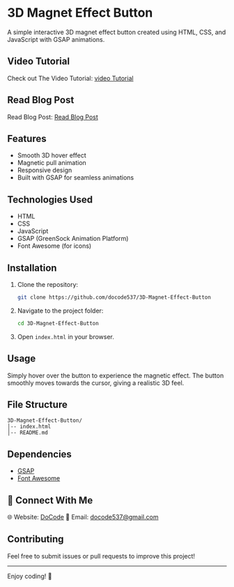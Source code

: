 # 3D Magnet Effect Button

A simple interactive 3D magnet effect button created using HTML, CSS, and JavaScript with GSAP animations.

## Video Tutorial
Check out The Video Tutorial: [video Tutorial](#)
## Read Blog Post
Read Blog Post: [Read Blog Post](#)

## Features
- Smooth 3D hover effect
- Magnetic pull animation
- Responsive design
- Built with GSAP for seamless animations

## Technologies Used
- HTML
- CSS
- JavaScript
- GSAP (GreenSock Animation Platform)
- Font Awesome (for icons)

## Installation
1. Clone the repository:
   ```sh
   git clone https://github.com/docode537/3D-Magnet-Effect-Button
   ```
2. Navigate to the project folder:
   ```sh
   cd 3D-Magnet-Effect-Button
   ```
3. Open `index.html` in your browser.

## Usage
Simply hover over the button to experience the magnetic effect. The button smoothly moves towards the cursor, giving a realistic 3D feel.

## File Structure
```
3D-Magnet-Effect-Button/
│-- index.html
│-- README.md
```

## Dependencies
- [GSAP](https://cdnjs.cloudflare.com/ajax/libs/gsap/3.12.5/gsap.min.js)
- [Font Awesome](https://cdnjs.cloudflare.com/ajax/libs/font-awesome/6.7.2/css/all.min.css)

## 📩 Connect With Me
🌐 Website: [DoCode](https://docode.co.in/)
📧 Email: docode537@gmail.com 

## Contributing
Feel free to submit issues or pull requests to improve this project!

---
Enjoy coding! 🚀

